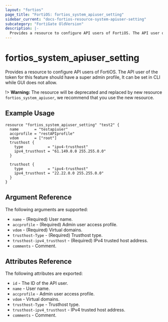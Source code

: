 ```yaml
---
layout: "fortios"
page_title: "FortiOS: fortios_system_apiuser_setting"
sidebar_current: "docs-fortios-resource-system-apiuser-setting"
subcategory: "FortiGate OldVersion"
description: |-
  Provides a resource to configure API users of FortiOS. The API user of the token for this feature should have a super admin profile, It can be set in CLI while GUI does not allow.
---
```


# fortios_system_apiuser_setting
Provides a resource to configure API users of FortiOS. The API user of the token for this feature should have a super admin profile, It can be set in CLI while GUI does not allow.

!> **Warning:** The resource will be deprecated and replaced by new resource `fortios_system_apiuser`, we recommend that you use the new resource.

## Example Usage
```hcl
resource "fortios_system_apiuser_setting" "test2" {
  name       = "testapiuser"
  accprofile = "restAPIprofile"
  vdom       = ["root"]
  trusthost {
    type           = "ipv4-trusthost"
    ipv4_trusthost = "61.149.0.0 255.255.0.0"
  }

  trusthost {
    type           = "ipv4-trusthost"
    ipv4_trusthost = "22.22.0.0 255.255.0.0"
  }
}
```

## Argument Reference
The following arguments are supported:

* `name` - (Required) User name.
* `accprofile` - (Required) Admin user access profile.
* `vdom` - (Required) Virtual domains.
* `trusthost-Type` - (Required) Trusthost type.
* `trusthost-ipv4_trusthost` - (Required) IPv4 trusted host address.
* `comments` - Comment.

## Attributes Reference
The following attributes are exported:

* `id` - The ID of the API user.
* `name` - User name.
* `accprofile` - Admin user access profile.
* `vdom` - Virtual domains.
* `trusthost-Type` - Trusthost type.
* `trusthost-ipv4_trusthost` - IPv4 trusted host address.
* `comments` - Comment.
